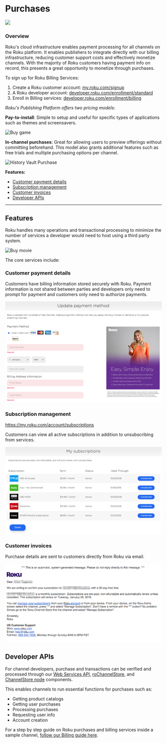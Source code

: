 # Purchases

![](https://roku-developer-home-ghost-staging.s3.amazonaws.com/2016/Jun/Y292ZXItMTQ2NDgzMjQyMTgzNw==.png)

### Overview

Roku's cloud infrastructure enables payment processing for all channels on the Roku platform. It enables publishers to integrate directly with our billing infrastructure, reducing customer support costs and effectively monetize channels. With the majority of Roku customers having payment info on record, this presents a great opportunity to monetize through purchases.

To sign up for Roku Billing Services:

1. Create a Roku customer account: [my.roku.com/signup](https://my.roku.com/signup)
2. A Roku developer account: [developer.roku.com/enrollment/standard](https://developer.roku.com/enrollment/standard)
3. Enroll in Billing services: [developer.roku.com/enrollment/billing](https://developer.roku.com/enrollment/billing)

*Roku's Publishing Platform offers two pricing models:*

**Pay-to-install**: Simple to setup and useful for specific types of applications such as themes and screensavers.

![Buy game](https://image.roku.com/blog/developer/files/2016/04/Roku-Screen-Shot-4_7_16-10.08-PM.jpg)

**In-channel purchases**: Great for allowing users to preview offerings without committing beforehand. This model also grants additional features such as free trials and multiple purchasing options per channel.

![History Vault Purchase](https://blog.roku.com/developer/files/2016/09/history-vault.jpg)

**Features:**

* [Customer payment details](#customer-payment-details)
* [Subscription management](#subscription-management)
* [Customer invoices](#customer-invoices)
* [Developer APIs](#developer-apis)

---

## Features
Roku handles many operations and transactional processing to minimize the number of services a developer would need to host using a third party system.

![Buy movie](https://blog.roku.com/developer/files/2016/09/purchase-content.jpg)

The core services include:

### Customer payment details
Customers have billing information stored securely with Roku. Payment information is not shared between parties and developers only need to prompt for payment and customers only need to authorize payments.

![](../../images/billing-payment-info.png)

### Subscription management
https://my.roku.com/account/subscriptions

Customers can view all active subscriptions in addition to unsubscribing from services.

![](../../images/billing-sub-management.png)

### Customer invoices

Purchase details are sent to customers directly from Roku via email.

![](../../images/billing-invoices.png)

## Developer APIs

For channel developers, purchase and transactions can be verified and processed through our [Web Services API](/develop/guides/roku-web-services.md), [roChannelStore](https://sdkdocs.roku.com/display/sdkdoc/roChannelStore), and [ChannelStore node](https://sdkdocs.roku.com/display/sdkdoc/ChannelStore) components.

This enables channels to run essential functions for purchases such as:

* Getting product catalogs
* Getting user purchases
* Processing purchases
* Requesting user info
* Account creation

For a step by step guide on Roku purchases and billing services inside a sample channel, [follow our Billing guide here](/develop/guides/roku-billing.md).
